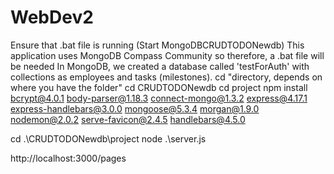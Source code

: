 # WebDev2

Ensure that .bat file is running (Start MongoDBCRUDTODONewdb)
This application uses MongoDB Compass Community so therefore, a .bat file will be needed
In MongoDB, we created a database called 'testForAuth' with collections as employees and tasks (milestones).
cd "directory, depends on where you have the folder"
cd CRUDTODONewdb
cd project
npm install bcrypt@4.0.1 body-parser@1.18.3 connect-mongo@1.3.2 express@4.17.1 express-handlebars@3.0.0 mongoose@5.3.4 morgan@1.9.0 nodemon@2.0.2 serve-favicon@2.4.5 handlebars@4.5.0

cd .\CRUDTODONewdb\project
node .\server.js

http://localhost:3000/pages